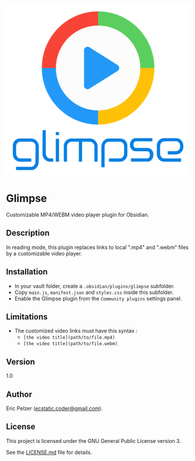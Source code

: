 ![](https://github.com/senselogic/GLIMPSE/blob/master/LOGO/glimpse.png)

# Glimpse

Customizable MP4/WEBM video player plugin for Obsidian.

## Description

In reading mode, this plugin replaces links to local ".mp4" and ".webm" files by a customizable video player.

## Installation

*   In your vault folder, create a `.obsidian/plugins/glimpse` subfolder.
*   Copy `main.js`, `manifest.json` and `styles.css` inside this subfolder.
*   Enable the Glimpse plugin from the `Community plugins` settings panel.

## Limitations

*   The customized video links must have this syntax :
    *   `[the video title](path/to/file.mp4)`
    *   `[the video title](path/to/file.webm)`

## Version

1.0

## Author

Eric Pelzer (ecstatic.coder@gmail.com).

## License

This project is licensed under the GNU General Public License version 3.

See the [LICENSE.md](LICENSE.md) file for details.

